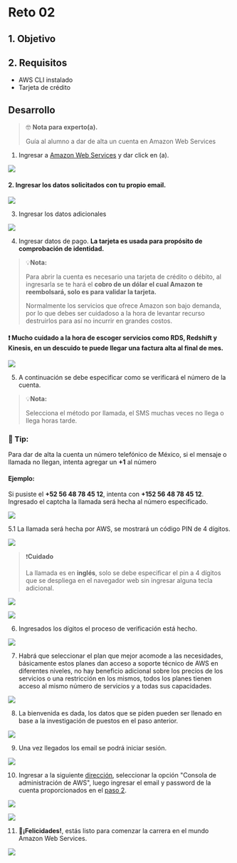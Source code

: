 
# Reto 02 

## 1. Objetivo

## 2. Requisitos

* AWS CLI instalado
* Tarjeta de  crédito

## Desarrollo

> 🤓 **Nota para experto(a).**
>
>Guía al alumno a dar de alta un cuenta en Amazon Web Services

1. Ingresar a [Amazon Web Services](https://aws.amazon.com/es/console/) y dar click en (a).

<img src="img/1.png"></img>

#### 2. Ingresar los datos solicitados con tu propio email.

<img src="img/2.png"></img>

3. Ingresar los datos adicionales

<img src="img/3.png"></img>

4. Ingresar datos de pago. **La tarjeta es usada para propósito de comprobación de identidad.**

> 💡**Nota:**
>
>Para abrir la cuenta es necesario una tarjeta de crédito o débito, al ingresarla se te hará el **cobro de un dólar el cual Amazon te reembolsará, solo es para validar la tarjeta.**
>
>Normalmente los servicios que ofrece Amazon son bajo demanda, por lo que debes ser cuidadoso a la hora de levantar recurso destruirlos para así no incurrir en grandes costos.

#### ❗ Mucho cuidado a la hora de escoger servicios como RDS, Redshift y Kinesis, en un descuido te puede llegar una factura alta al final de mes.

<img src="img/4.png"></img>

5. A continuación se debe especificar como se verificará el número de la cuenta. 

> 💡**Nota:**
>
>Selecciona el método por llamada, el SMS muchas veces no llega o llega horas tarde.

### 🎩 Tip:

Para dar de alta la cuenta un número telefónico de México, si el mensaje o llamada no llegan, intenta agregar un **+1** al número

#### Ejemplo:

Si pusiste el **+52 56 48 78 45 12**, intenta con **+152 56 48 78 45 12**. 
Ingresado el captcha la llamada será hecha al número especificado.

<img src="img/5.png"></img>

5.1 La llamada será hecha por AWS, se mostrará un código PIN de 4 dígitos.

<img src="img/6.png"></img>

>❗**Cuidado**
>
> La llamada es en **inglés**, solo se debe especificar el pin a 4 dígitos que se despliega en el navegador web sin ingresar alguna tecla adicional.

<img src="img/7.png"></img>

<img src="img/8.png"></img>

6. Ingresados los dígitos el proceso de verificación está hecho.

<img src="img/9.png"></img>

7.  Habrá que seleccionar el plan que mejor acomode a las necesidades, básicamente estos planes dan acceso a soporte técnico de AWS en diferentes niveles, no hay beneficio adicional sobre los precios de los servicios o una restricción en los mismos, todos los planes tienen acceso al mismo número de servicios y a todas sus capacidades.

<img src="img/10.png"></img>

8. La bienvenida es dada, los datos que se piden pueden ser llenado en base a la investigación de puestos en el paso anterior.

<img src="img/11.png"></img>

9. Una vez llegados los email se podrá iniciar sesión.

<img src="img/12.png"></img>

10. Ingresar a la siguiente [dirección](https://aws.amazon.com/es/console/), seleccionar la opción "Consola de administración de AWS", luego ingresar el email y password de la cuenta proporcionados en el [paso 2](https://github.com/beduExpert/AWS-Cloud-Foundations2020/tree/main/1.-Fundamentos%20de%20Cómputo%20en%20la%20Nube/Reto%2002#2-ingresar-los-datos-solicitados-con-tu-propio-emai).

<img src="img/13.png"></img>

<img src="img/14.png"></img>

11. 🎉**¡Felicidades!**, estás listo para comenzar la carrera en el mundo Amazon Web Services.

<img src="img/15.png"></img>